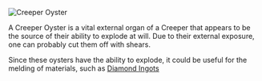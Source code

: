 ![Creeper Oyster](item:betterwithmods:creeper_oyster)

A Creeper Oyster is a vital external organ of a Creeper that appears to be the source of their ability to explode at will.
Due to their external exposure, one can probably cut them off with shears.

Since these oysters have the ability to explode, it could be useful for the melding of materials, such as [Diamond Ingots](diamond_ingot.md)
